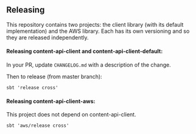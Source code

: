 ## Releasing

This repository contains two projects: the client library (with its default implementation) and the AWS library.
Each has its own versioning and so they are released independently.

#### Releasing content-api-client and content-api-client-default:
In your PR, update `CHANGELOG.md` with a description of the change.

Then to release (from master branch):
```
sbt 'release cross'
```

#### Releasing content-api-client-aws:
This project does not depend on content-api-client.
```
sbt 'aws/release cross'
```


